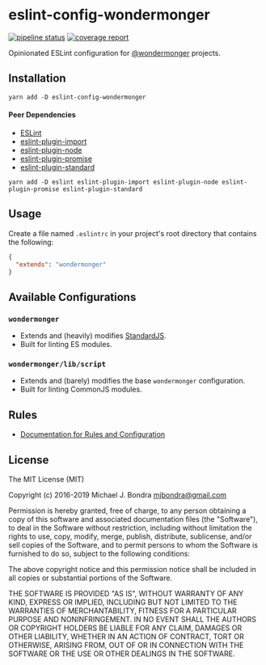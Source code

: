# eslint-config-wondermonger

[![pipeline status](https://gitlab.com/wondermonger/eslint-config-wondermonger/badges/master/pipeline.svg)](https://gitlab.com/wondermonger/eslint-config-wondermonger/pipelines/21851725) [![coverage report](https://gitlab.com/wondermonger/eslint-config-wondermonger/badges/master/coverage.svg)](https://wondermonger.gitlab.io/-/eslint-config-wondermonger/-/jobs/67668974/artifacts/coverage/index.html)

Opinionated ESLint configuration for [@wondermonger](https://gitlab.com/wondermonger) projects.

## Installation

```shell
yarn add -D eslint-config-wondermonger
```

#### Peer Dependencies

- [ESLint](http://eslint.org/)
- [eslint-plugin-import](https://github.com/benmosher/eslint-plugin-import)
- [eslint-plugin-node](https://github.com/mysticatea/eslint-plugin-node)
- [eslint-plugin-promise](https://github.com/xjamundx/eslint-plugin-promise)
- [eslint-plugin-standard](https://github.com/xjamundx/eslint-plugin-standard)

```shell
yarn add -D eslint eslint-plugin-import eslint-plugin-node eslint-plugin-promise eslint-plugin-standard
```

## Usage

Create a file named `.eslintrc` in your project's root directory that contains the following:

```json
{
  "extends": "wondermonger"
}
```

## Available Configurations

### `wondermonger`

- Extends and (heavily) modifies [StandardJS](http://standardjs.com/rules.html).
- Built for linting ES modules.

### `wondermonger/lib/script`

- Extends and (barely) modifies the base `wondermonger` configuration.
- Built for linting CommonJS modules.

## Rules

- [Documentation for Rules and Configuration](https://gitlab.com/wondermonger/eslint-config-wondermonger/tree/master/docs/rules)

## License

The MIT License (MIT)

Copyright (c) 2016-2019 Michael J. Bondra <mjbondra@gmail.com>

Permission is hereby granted, free of charge, to any person obtaining a copy
of this software and associated documentation files (the "Software"), to deal
in the Software without restriction, including without limitation the rights
to use, copy, modify, merge, publish, distribute, sublicense, and/or sell
copies of the Software, and to permit persons to whom the Software is
furnished to do so, subject to the following conditions:

The above copyright notice and this permission notice shall be included in all
copies or substantial portions of the Software.

THE SOFTWARE IS PROVIDED "AS IS", WITHOUT WARRANTY OF ANY KIND, EXPRESS OR
IMPLIED, INCLUDING BUT NOT LIMITED TO THE WARRANTIES OF MERCHANTABILITY,
FITNESS FOR A PARTICULAR PURPOSE AND NONINFRINGEMENT. IN NO EVENT SHALL THE
AUTHORS OR COPYRIGHT HOLDERS BE LIABLE FOR ANY CLAIM, DAMAGES OR OTHER
LIABILITY, WHETHER IN AN ACTION OF CONTRACT, TORT OR OTHERWISE, ARISING FROM,
OUT OF OR IN CONNECTION WITH THE SOFTWARE OR THE USE OR OTHER DEALINGS IN THE
SOFTWARE.
